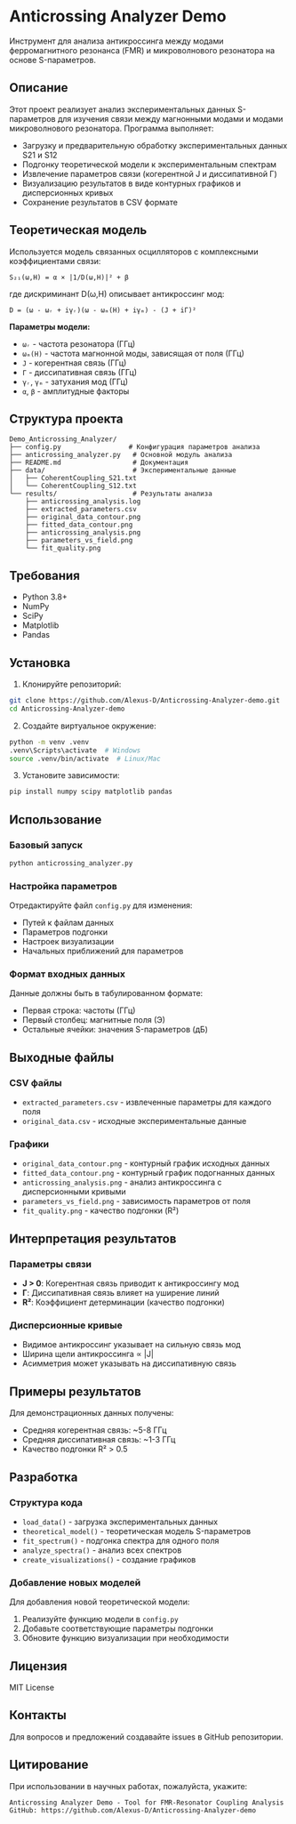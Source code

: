 # Anticrossing Analyzer Demo

Инструмент для анализа антикроссинга между модами ферромагнитного резонанса (FMR) и микроволнового резонатора на основе S-параметров.

## Описание

Этот проект реализует анализ экспериментальных данных S-параметров для изучения связи между магнонными модами и модами микроволнового резонатора. Программа выполняет:

- Загрузку и предварительную обработку экспериментальных данных S21 и S12
- Подгонку теоретической модели к экспериментальным спектрам
- Извлечение параметров связи (когерентной J и диссипативной Γ)
- Визуализацию результатов в виде контурных графиков и дисперсионных кривых
- Сохранение результатов в CSV формате

## Теоретическая модель

Используется модель связанных осцилляторов с комплексными коэффициентами связи:

```
S₂₁(ω,H) = α × |1/D(ω,H)|² + β
```

где дискриминант D(ω,H) описывает антикроссинг мод:

```
D = (ω - ωᵣ + iγᵣ)(ω - ωₘ(H) + iγₘ) - (J + iΓ)²
```

**Параметры модели:**
- `ωᵣ` - частота резонатора (ГГц)
- `ωₘ(H)` - частота магнонной моды, зависящая от поля (ГГц)
- `J` - когерентная связь (ГГц)
- `Γ` - диссипативная связь (ГГц)
- `γᵣ`, `γₘ` - затухания мод (ГГц)
- `α`, `β` - амплитудные факторы

## Структура проекта

```
Demo_Anticrossing_Analyzer/
├── config.py                 # Конфигурация параметров анализа
├── anticrossing_analyzer.py   # Основной модуль анализа
├── README.md                  # Документация
├── data/                      # Экспериментальные данные
│   ├── CoherentCoupling_S21.txt
│   └── CoherentCoupling_S12.txt
└── results/                   # Результаты анализа
    ├── anticrossing_analysis.log
    ├── extracted_parameters.csv
    ├── original_data_contour.png
    ├── fitted_data_contour.png
    ├── anticrossing_analysis.png
    ├── parameters_vs_field.png
    └── fit_quality.png
```

## Требования

- Python 3.8+
- NumPy
- SciPy
- Matplotlib
- Pandas

## Установка

1. Клонируйте репозиторий:
```bash
git clone https://github.com/Alexus-D/Anticrossing-Analyzer-demo.git
cd Anticrossing-Analyzer-demo
```

2. Создайте виртуальное окружение:
```bash
python -m venv .venv
.venv\Scripts\activate  # Windows
source .venv/bin/activate  # Linux/Mac
```

3. Установите зависимости:
```bash
pip install numpy scipy matplotlib pandas
```

## Использование

### Базовый запуск

```bash
python anticrossing_analyzer.py
```

### Настройка параметров

Отредактируйте файл `config.py` для изменения:
- Путей к файлам данных
- Параметров подгонки
- Настроек визуализации
- Начальных приближений для параметров

### Формат входных данных

Данные должны быть в табулированном формате:
- Первая строка: частоты (ГГц)
- Первый столбец: магнитные поля (Э)
- Остальные ячейки: значения S-параметров (дБ)

## Выходные файлы

### CSV файлы
- `extracted_parameters.csv` - извлеченные параметры для каждого поля
- `original_data.csv` - исходные экспериментальные данные

### Графики
- `original_data_contour.png` - контурный график исходных данных
- `fitted_data_contour.png` - контурный график подогнанных данных
- `anticrossing_analysis.png` - анализ антикроссинга с дисперсионными кривыми
- `parameters_vs_field.png` - зависимость параметров от поля
- `fit_quality.png` - качество подгонки (R²)

## Интерпретация результатов

### Параметры связи
- **J > 0**: Когерентная связь приводит к антикроссингу мод
- **Γ**: Диссипативная связь влияет на уширение линий
- **R²**: Коэффициент детерминации (качество подгонки)

### Дисперсионные кривые
- Видимое антикроссинг указывает на сильную связь мод
- Ширина щели антикроссинга ∝ |J|
- Асимметрия может указывать на диссипативную связь

## Примеры результатов

Для демонстрационных данных получены:
- Средняя когерентная связь: ~5-8 ГГц
- Средняя диссипативная связь: ~1-3 ГГц
- Качество подгонки R² > 0.5

## Разработка

### Структура кода
- `load_data()` - загрузка экспериментальных данных
- `theoretical_model()` - теоретическая модель S-параметров
- `fit_spectrum()` - подгонка спектра для одного поля
- `analyze_spectra()` - анализ всех спектров
- `create_visualizations()` - создание графиков

### Добавление новых моделей
Для добавления новой теоретической модели:
1. Реализуйте функцию модели в `config.py`
2. Добавьте соответствующие параметры подгонки
3. Обновите функцию визуализации при необходимости

## Лицензия

MIT License

## Контакты

Для вопросов и предложений создавайте issues в GitHub репозитории.

## Цитирование

При использовании в научных работах, пожалуйста, укажите:
```
Anticrossing Analyzer Demo - Tool for FMR-Resonator Coupling Analysis
GitHub: https://github.com/Alexus-D/Anticrossing-Analyzer-demo
```